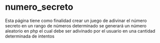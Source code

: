 # numero_secreto

Esta página tiene como finalidad crear un juego de adivinar el número secreto en un rango de números determinado
se generará un número aleatorio en php el cual debe ser adivinado por el usuario en una cantidad determinada de intentos
